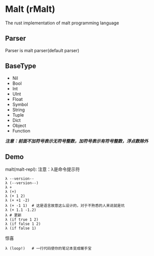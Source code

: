 # Malt (rMalt)
The rust implementation of malt programming language

## Parser
Parser is malt parser(default parser)

## BaseType
- Nil
- Bool
- Int
- UInt
- Float
- Symbol
- String
- Tuple
- Dict
- Object
- Function

***注意：前面不加符号表示无符号整数，加符号表示有符号整数，浮点数除外***

## Demo
malt(malt-repl):
注意：λ是命令提示符
```malt
λ --version--
λ (--version--)
λ +
λ (+)
λ (+ 1 2)
λ (+ +1 -2)
λ (+ -1 1)  # 这是语言故意这么设计的，对于不熟悉的人来说就是坑
λ (+ 1.1 -1.2)
λ # 更新
λ (if true 1 2)
λ (if false 1 2)
λ (if false 1)
```

惊喜
```malt
λ (loop!)   # 一行代码使你的笔记本变成暖手宝
```
